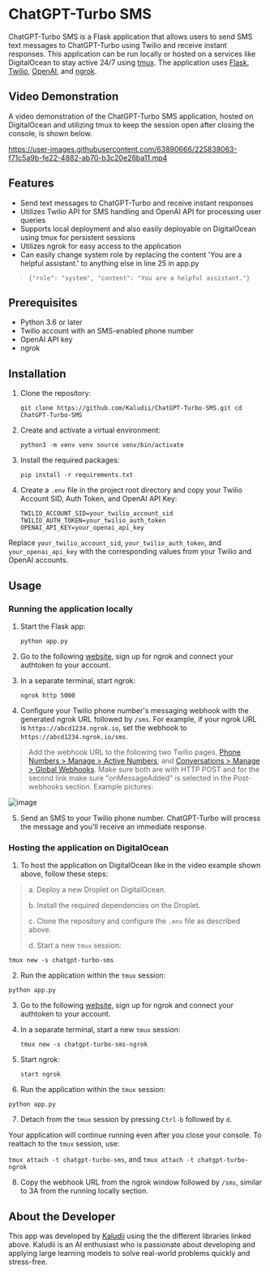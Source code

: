 
# ChatGPT-Turbo SMS

ChatGPT-Turbo SMS is a Flask application that allows users to send SMS text messages to ChatGPT-Turbo using Twilio and receive instant responses. This application can be run locally or hosted on a services like DigitalOcean to stay active 24/7 using [tmux](https://github.com/tmux/tmux/wiki). The application uses [Flask](https://flask.palletsprojects.com/), [Twilio](https://www.twilio.com/), [OpenAI](https://openai.com/), and [ngrok](https://ngrok.com/).

## Video Demonstration

A video demonstration of the ChatGPT-Turbo SMS application, hosted on DigitalOcean and utilizing tmux to keep the session open after closing the console, is shown below.

https://user-images.githubusercontent.com/63890666/225838063-f71c5a9b-fe22-4882-ab70-b3c20e26ba11.mp4


## Features

-   Send text messages to ChatGPT-Turbo and receive instant responses
-   Utilizes Twilio API for SMS handling and OpenAI API for processing user queries
-   Supports local deployment and also easily deployable on DigitalOcean using tmux for persistent sessions
-   Utilizes ngrok for easy access to the application
-   Can easily change system role by replacing the content 'You are a helpful assistant.' to anything else in line 25 in app.py
 > `{"role": "system", "content": "You are a helpful assistant."}`

## Prerequisites

-   Python 3.6 or later
-   Twilio account with an SMS-enabled phone number
-   OpenAI API key
-   ngrok

## Installation

1.  Clone the repository:
    
    `git clone https://github.com/Kaludii/ChatGPT-Turbo-SMS.git
    cd ChatGPT-Turbo-SMS` 
    
2.  Create and activate a virtual environment:
    
    `python3 -m venv venv
    source venv/bin/activate` 
    
3.  Install the required packages:
    
    `pip install -r requirements.txt` 
    
4.  Create a `.env` file in the project root directory and copy your Twilio Account SID, Auth Token, and OpenAI API Key:
    
    `TWILIO_ACCOUNT_SID=your_twilio_account_sid
    TWILIO_AUTH_TOKEN=your_twilio_auth_token
    OPENAI_API_KEY=your_openai_api_key` 

Replace `your_twilio_account_sid`, `your_twilio_auth_token`, and `your_openai_api_key` with the corresponding values from your Twilio and OpenAI accounts.

## Usage

### Running the application locally

1.  Start the Flask app:
    
    `python app.py` 
    
2.  Go to the following [website](https://dashboard.ngrok.com/get-started/setup), sign up for ngrok and connect your authtoken to your account.

3.  In a separate terminal, start ngrok:
    
    `ngrok http 5000` 
    
4.  Configure your Twilio phone number's messaging webhook with the generated ngrok URL followed by `/sms`. For example, if your ngrok URL is `https://abcd1234.ngrok.io`, set the webhook to `https://abcd1234.ngrok.io/sms`.
	
   > Add the webhook URL to the following two Twilio pages, [Phone Numbers > Manage > Active Numbers](https://console.twilio.com/us1/develop/phone-numbers/manage/incoming?frameUrl=/console/phone-numbers/incoming/), and [Conversations > Manage > Global Webhooks](https://console.twilio.com/us1/develop/conversations/manage/webhooks?frameUrl=/console/conversations/configuration/webhooks?x-target-region=us1). Make sure both are with HTTP POST and for the second link make sure "onMessageAdded" is selected in the Post-webhooks section. Example pictures:

![image](https://user-images.githubusercontent.com/63890666/225839323-dbef5054-87af-48a4-8d0c-516dcc084fd3.png)
    
5.  Send an SMS to your Twilio phone number. ChatGPT-Turbo will process the message and you'll receive an immediate response.
    

### Hosting the application on DigitalOcean

1.  To host the application on DigitalOcean like in the video example shown above, follow these steps:
   > 	a.  Deploy a new Droplet on DigitalOcean.
   >
   > 	b.  Install the required dependencies on the Droplet.
   >
   > 	c.  Clone the repository and configure the `.env` file as described above.
   >
   > 	d.  Start a new `tmux` session:

`tmux new -s chatgpt-turbo-sms` 

2.  Run the application within the `tmux` session:

`python app.py` 

3.  Go to the following [website](https://dashboard.ngrok.com/get-started/setup), sign up for ngrok and connect your authtoken to your account.

4.  In a separate terminal, start a new `tmux` session:
    
    `tmux new -s chatgpt-turbo-sms-ngrok` 

5.  Start ngrok:

    `start ngrok` 

6.  Run the application within the `tmux` session:

`python app.py` 

7.  Detach from the `tmux` session by pressing `Ctrl-b` followed by `d`.

Your application will continue running even after you close your console. To reattach to the `tmux` session, use:

`tmux attach -t chatgpt-turbo-sms`, and `tmux attach -t chatgpt-turbo-ngrok`

8.  Copy the webhook URL from the ngrok window followed by `/sms`, similar to 3A from the running locally section.

## About the Developer

This app was developed by [Kaludii](https://github.com/Kaludii) using the the different libraries linked above. Kaludii is an AI enthusiast who is passionate about developing and applying large learning models to solve real-world problems quickly and stress-free.
